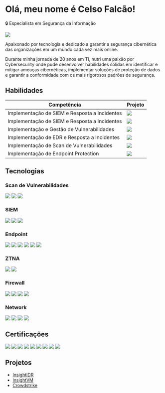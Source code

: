 # Olá, meu nome é Celso Falcão!

🔒 Especialista em Segurança da Informação

<a href="www.linkedin.com/in/celsofalcao"><img src="https://img.shields.io/badge/-LinkedIn-0072b1?&style=for-the-badge&logo=linkedin&logoColor=white" /></a>

Apaixonado por tecnologia e dedicado a garantir a segurança cibernética das organizações em um mundo cada vez mais online.

Durante minha jornada de 20 anos em TI, nutri uma paixão por Cybersecurity onde pude desenvolver habilidades sólidas em identificar e mitigar ameaças cibernéticas, implementar soluções de proteção de dados e garantir a conformidade com os mais rigorosos padrões de segurança.

## Habilidades

| Competência                                   | Projeto                    |
|-----------------------------------------------|----------------------------|
| Implementação de SIEM e Resposta a Incidentes  | <a href="https://github.com/celsofalcao/insightidr"><img src="https://img.shields.io/badge/InsightIDR-blue?logo=rapid7&style=for-the-badge"></a>|
| Implementação de SIEM e Resposta a Incidentes  | <a href="https://github.com/celsofalcao/qradar"><img src="https://img.shields.io/badge/QRadar-blue?logo=ibm&style=for-the-badge"></a>|
| Implementação e Gestão de Vulnerabilidades     | <a href="https://github.com/celsofalcao/insightvm"><img src="https://img.shields.io/badge/InsightVM-blue?logo=rapid7&style=for-the-badge"></a>|
| Implementação de EDR e Resposta a Incidentes   | <a href="https://github.com/celsofalcao/crowdstrike"><img src="https://img.shields.io/badge/Crowdstrike-red?logo=crowdstrike&style=for-the-badge"></a>|
| Implementação de Scan de Vulnerabilidades      | <a href="https://github.com/celsofalcao"><img src="https://img.shields.io/badge/Qualys-005571?logo=qualys&style=for-the-badge"></a>|
| Implementação de Endpoint Protection           | <a href="https://github.com/celsofalcao"><img src="https://img.shields.io/badge/SEP-blue?logo=symantec&style=for-the-badge"></a>|


## Tecnologias
### Scan de Vulnerabilidades
<div>
    <img src="https://img.shields.io/badge/Rapid7-InsightVM-blue?logo=rapid7&style=for-the-badge" />
    <img src="https://img.shields.io/badge/Tenable-006400?logo=tenable&style=for-the-badge" />
    <img src="https://img.shields.io/badge/Qualys_VMDR-005571?logo=qualys&style=for-the-badge" />
</div>

### SIEM
<div>
    <img src="https://img.shields.io/badge/Rapid7-InsightIDR-blue?logo=rapid7&style=for-the-badge" />
    <img src="https://img.shields.io/badge/-Splunk-000000?&style=for-the-badge&logo=Splunk&logoColor=white" />
    <img src="https://img.shields.io/badge/-QRadar-blue?logo=ibm&style=for-the-badge" />
</div>

### Endpoint
<div>
    <img src="https://img.shields.io/badge/SentinelOne-orange?logo=sentinelone&style=for-the-badge" />
    <img src="https://img.shields.io/badge/CarbonBlack-black?logo=carbonblack&style=for-the-badge" />
    <img src="https://img.shields.io/badge/CrowdStrike-red?logo=crowdstrike&style=for-the-badge" />
    <img src="https://img.shields.io/badge/Cylance-black?logo=cylance&style=for-the-badge" />
    <img src="https://img.shields.io/badge/-Velociraptor-006400?&style=for-the-badge&logo=Velociraptor&logoColor=white" />
    <img src="https://img.shields.io/badge/SEP-blue?logo=symantec&style=for-the-badge" />
</div>

### ZTNA
<div>
    <img src="https://img.shields.io/badge/Zscaler-green?logo=zscaler&style=for-the-badge" />
    <img src="https://img.shields.io/badge/Netskope-blue?logo=netskope&style=for-the-badge" />
</div>

### Firewall
<div>
    <img src="https://img.shields.io/badge/-FortiGate-gray?&style=for-the-badge&logo=fortinet&logoColor=white" />
    <img src="https://img.shields.io/badge/Sophos-blue?logo=sophos&style=for-the-badge" />
    <img src="https://img.shields.io/badge/-WatchGuard-FF0000?&style=for-the-badge&logo=watchguard&logoColor=whhite" />
    <img src="https://img.shields.io/badge/pfSense-blue?logo=pfSense&style=for-the-badge" />
</div>

### Network
<div>
    <img src="https://img.shields.io/badge/-Wireshark-1679A7?&style=for-the-badge&logo=Wireshark&logoColor=white" />
    <img src="https://img.shields.io/badge/-TCPDump-006400?logo=tcpdumpk&style=for-the-badge" />
    <img src="https://img.shields.io/badge/NetworkMiner-005571?logo=networkminer&style=for-the-badge" />
    <img src="https://img.shields.io/badge/-Zeek-777BB4?&style=for-the-badge&logo=Zeek&logoColor=white" />
</div>

## Certificações
<div>
    <img src="https://img.shields.io/badge/CySA%2B-blue?logo=comptia&style=for-the-badge" />
    <img src="https://img.shields.io/badge/-Security%2B-FF0000?&style=for-the-badge&logo=CompTIA&logoColor=white" />
    <img src="https://img.shields.io/badge/CSAP-blue?logo=comptia&style=for-the-badge" />
    <img src="https://img.shields.io/badge/ISO%2FIEC_27001-006400?logo=iso&style=for-the-badge" />
    <img src="https://img.shields.io/badge/COBIT-purple?logo=isaca&style=for-the-badge" />
    <img src="https://img.shields.io/badge/Qualys-005571?logo=qualys&style=for-the-badge" />
    <img src="https://img.shields.io/badge/MCSA-0078D4?logo=microsoft&style=for-the-badge" />
    <img src="https://img.shields.io/badge/MCITP-0078D4?logo=microsoft&style=for-the-badge" />
    <img src="https://img.shields.io/badge/MCTS-0078D4?logo=microsoft&style=for-the-badge" />
</div>

## Projetos
- <a href="https://github.com/celsofalcao/insightidr">InsightIDR</a>
- <a href="https://github.com/celsofalcao/insightvm">InsightVM</a>
- <a href="https://github.com/celsofalcao/crowdstrike">Crowdstrike</a>
